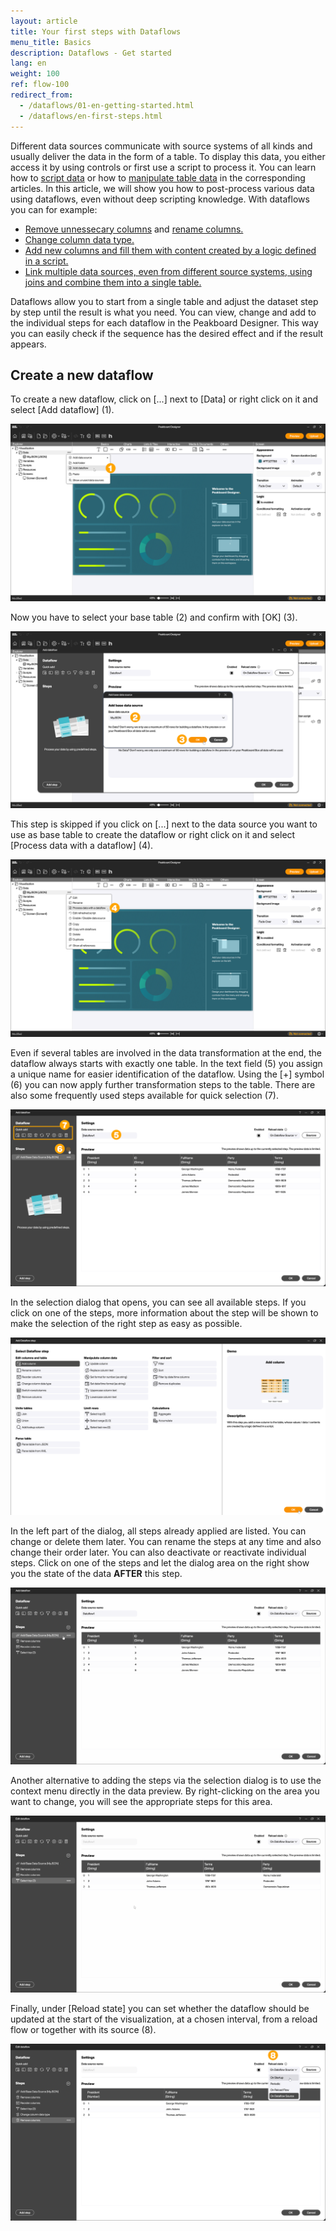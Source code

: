 ```yaml
---
layout: article
title: Your first steps with Dataflows 
menu_title: Basics
description: Dataflows - Get started
lang: en
weight: 100
ref: flow-100
redirect_from:
  - /dataflows/01-en-getting-started.html
  - /dataflows/en-first-steps.html
---
```


Different data sources communicate with source systems of all kinds and usually deliver the data in the form of a table.
To display this data, you either access it by using controls or first use a script to process it.
You can learn how to [script data](/scripting/en-table-data.html) or how to [manipulate table data](/scripting/en-manipulating-table-data.html) in the corresponding articles.
In this article, we will show you how to post-process various data using dataflows, even without deep scripting knowledge.
With dataflows you can for example:  

* [Remove unnessecary columns](/dataflows/en-edit-columns.html#remove-columns) and [rename columns.](/dataflows/en-edit-columns.html#rename-column)
* [Change column data type.](/dataflows/en-edit-columns.html#change-column-data-type)
* [Add new columns and fill them with content created by a logic defined in a script.](/dataflows/en-edit-columns.html)
* [Link multiple data sources, even from different source systems, using joins and combine them into a single table.](/dataflows/en-unite-tables.html)

Dataflows allow you to start from a single table and adjust the dataset step by step until the result is what you need.
You can view, change and add to the individual steps for each dataflow in the Peakboard Designer.
This way you can easily check if the sequence has the desired effect and if the result appears.

## Create a new dataflow

To create a new dataflow, click on [...] next to [Data] or right click on it and select [Add dataflow] (1).

![Create dataflow](/assets/images/dataflows/getting-started/en_dataflows_create-01.png)

Now you have to select your base table (2) and confirm with [OK] (3).

![Select base table](/assets/images/dataflows/getting-started/en_dataflows_create-02.png)

This step is skipped if you click on [...] next to the data source you want to use as base table to create the dataflow or right click on it and select [Process data with a dataflow] (4).

![Create dataflow alternatively](/assets/images/dataflows/getting-started/en_dataflows_create-03.png)

Even if several tables are involved in the data transformation at the end, the dataflow always starts with exactly one table.
In the text field (5) you assign a unique name for easier identification of the dataflow.
Using the [+] symbol (6) you can now apply further transformation steps to the table. There are also some frequently used steps available for quick selection (7).

![Add step](/assets/images/dataflows/getting-started/en_dataflows_create-04.png)

In the selection dialog that opens, you can see all available steps. If you click on one of the steps, more information about the step will be shown to make the selection of the right step as easy as possible.

![Add step dialog](/assets/images/dataflows/getting-started/en_dataflows_create-05.png)

In the left part of the dialog, all steps already applied are listed.
You can change or delete them later. You can rename the steps at any time and also change their order later. You can also deactivate or reactivate individual steps.
Click on one of the steps and let the dialog area on the right show you the state of the data **AFTER** this step.

![Result](/assets/images/dataflows/getting-started/en_dataflows_create-01.gif)

Another alternative to adding the steps via the selection dialog is to use the context menu directly in the data preview.
By right-clicking on the area you want to change, you will see the appropriate steps for this area.

![Context menu](/assets/images/dataflows/getting-started/en_dataflows_create-02.gif)

Finally, under [Reload state] you can set whether the dataflow should be updated at the start of the visualization, at a chosen interval, from a reload flow or together with its source (8).

![Reload state](/assets/images/dataflows/getting-started/en_dataflows_create-06.png)
